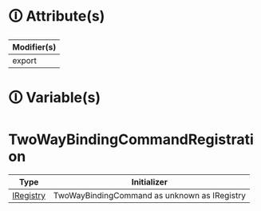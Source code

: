 # &#128712; Attribute(s)

| Modifier(s)                            |
|----------------------------------------|
| export |

# &#128712; Variable(s)

# TwoWayBindingCommandRegistration

| Type                        | Initializer                       |
|-----------------------------|-----------------------------------|
| [IRegistry](https://hamedfathi.gitbook.io/aurelia-2-doc-api/kernel/interface/di/iregistry) | TwoWayBindingCommand as unknown as IRegistry |
